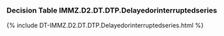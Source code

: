 ### Decision Table IMMZ.D2.DT.DTP.Delayedorinterruptedseries
{% include DT-IMMZ.D2.DT.DTP.Delayedorinterruptedseries.html %}

